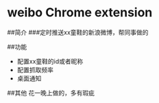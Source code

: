 # weibo Chrome extension

##简介
###定时推送xx童鞋的新浪微博，帮同事做的

##功能
* 配置xx童鞋的id或者昵称
* 配置抓取频率
* 桌面通知

##其他
花一晚上做的，多有瑕疵